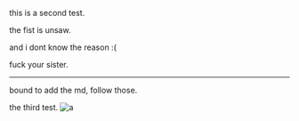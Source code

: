 this is a second test.

the fist is unsaw.

and i dont know the reason :(

fuck your sister.

***********************************************************************************


bound to add the md, follow those.

the third test.
![a](http://github.com/linlianjiang/respo/limg.jpg)
